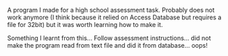 A program I made for a high school assessment task. Probably does not work anymore (I think because it relied on Access Database but requires a file for 32bit) but it was worth learning how to make it. 

Something I learnt from this... Follow assessment instructions... did not make the program read from text file and did it from database... oops!
